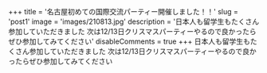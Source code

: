 +++
title = '名古屋初めての国際交流パーティー開催しました！！'
slug = 'post1'
image = 'images/210813.jpg'
description = '日本人も留学生もたくさん参加していただきました
次は12/13日クリスマスパーティーやるので良かったらぜひ参加してみてください'
disableComments = true
+++
日本人も留学生もたくさん参加していただきました
次は12/13日クリスマスパーティーやるので良かったらぜひ参加してみてください